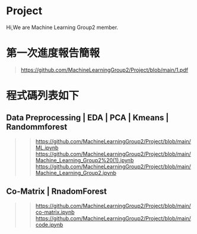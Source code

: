 # Project
Hi,We are Machine Learning Group2 member.
# 第一次進度報告簡報
>https://github.com/MachineLearningGroup2/Project/blob/main/1.pdf

# 程式碼列表如下
## Data Preprocessing | EDA | PCA | Kmeans | Randommforest
>>https://github.com/MachineLearningGroup2/Project/blob/main/ML.ipynb
>>https://github.com/MachineLearningGroup2/Project/blob/main/Machine_Learning_Group2%20(1).ipynb
>>https://github.com/MachineLearningGroup2/Project/blob/main/Machine_Learning_Group2.ipynb
## Co-Matrix | RnadomForest
>>https://github.com/MachineLearningGroup2/Project/blob/main/co-matrix.ipynb
>>https://github.com/MachineLearningGroup2/Project/blob/main/code.ipynb
>>
